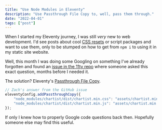 ```yaml
---
title: "Use Node Modules in Eleventy"
description: "Use Passthrough File Copy to, well, pass them through."
date: "2022-04-01"
tags: ["post"]
---
```


When I started my Eleventy journey, I was still _very_ new to web development. I'd see posts about cool [CSS resets](https://piccalil.li/blog/a-modern-css-reset/) or script packages and want to use them, only to be stumped on how to get from `npm i` to using it in my static site website.

Well, this month I was doing some Googling on something I've already forgotten and found an [issue in the 11ty repo](https://github.com/11ty/eleventy/issues/768) where someone asked this exact question, months before I needed it.

The solution? Eleventy's [Passthrough File Copy](https://www.11ty.dev/docs/copy/).

```js
// Zach's answer from the GitHub issue
eleventyConfig.addPassthroughCopy({
	"node_modules/chartist/dist/chartist.min.css": "assets/chartist.min.css",
	"node_modules/chartist/dist/chartist.min.js": "assets/chartist.min.js"
});
```

If only I knew how to properly Google code questions back then. Hopefully someone else may find this useful.
